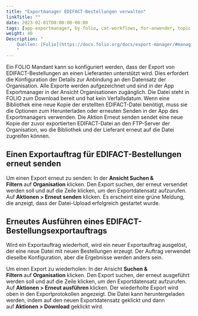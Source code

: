 ```yaml
---
title: "Exportmanager EDIFACT-Bestellungen verwalten"
linkTitle: ""
date: 2023-02-01T00:00:00-00:00
tags: [app-exportmanager, by-folio, cat-workflows, for-anwender, topic-edi]
weight: 40
Description: "
    Quellen: [Folio](https://docs.folio.org/docs/export-manager/#managing-edifact-orders-export-jobs) & [GBV](https://info.gbv.de/display/FOLIOGBVEXTERN/Folio:+Exportmanager+EDIFACT-Bestellungen+verwalten)
    "
---
```


Ein FOLIO Mandant kann so konfiguriert werden, dass der Export von EDIFACT-Bestellungen an einen Lieferanten unterstützt wird. Dies erfordert die Konfiguration der Details zur Anbindung an den Datensatz der Organisation. Alle Exporte werden aufgezeichnet und sind in der App Exportmanager in der Ansicht Organisationen zugänglich. Die Datei steht in FOLIO zum Download bereit und hat kein Verfallsdatum. Wenn eine Bibliothek eine neue Kopie der erstellten EDIFACT-Datei benötigt, muss sie die Optionen zum Herunterladen oder erneuten Senden in der App des Exportmanagers verwenden. Die Aktion Erneut senden sendet eine neue Kopie der zuvor exportierten EDIFACT-Datei an den FTP-Server der Organisation, wo die Bibliothek und der Lieferant erneut auf die Datei zugreifen können.

## Einen Exportauftrag für EDIFACT-Bestellungen erneut senden

Um einen Export erneut zu senden: In der **Ansicht Suchen & Filtern** auf **Organisation** klicken. Den Export suchen, der erneut versendet werden soll und auf die Zeile klicken, um den Exportdatensatz aufzurufen. Auf **Aktionen > Erneut senden** klicken. Es erscheint eine grüne Meldung, die anzeigt, dass der Datei-Upload erfolgreich gestartet wurde.

## Erneutes Ausführen eines EDIFACT-Bestellungsexportauftrags

Wird ein Exportauftrag wiederholt, wird ein neuer Exportauftrag ausgelöst, der eine neue Datei mit neuen Bestellungen erzeugt. Der Auftrag verwendet dieselbe Konfiguration, aber die Ergebnisse werden anders sein.

Um einen Export zu wiederholen: In der Ansicht **Suchen & Filtern** auf **Organisation** klicken. Den Export suchen, der erneut ausgeführt werden soll und auf die Zeile klicken, um den Exportdatensatz aufzurufen. Auf **Aktionen > Erneut ausführen** klicken. Der wiederholte Export wird oben in den Exportprotokollen angezeigt. Die Datei kann heruntergeladen werden, indem auf den neuen Exportdatensatz geklickt und dann auf **Aktionen > Download** geklickt wird.
